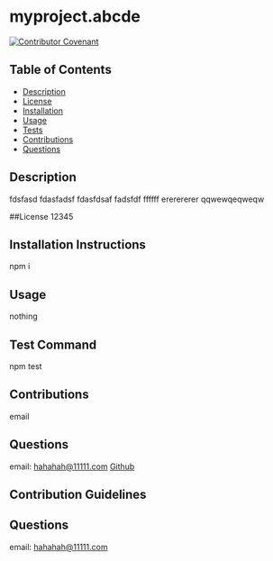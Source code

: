 # **myproject.abcde**

  [![Contributor Covenant](https://img.shields.io/badge/Contributor%20Covenant-v2.0%20adopted-ff69b4.svg)](https://www.contributor-covenant.org/version/2/0/code_of_conduct/)


  ## Table of Contents
  * [Description](#description)
  * [License](#license)
  * [Installation](#installation)
  * [Usage](#usage)
  * [Tests](#tests)
  * [Contributions](#contributions)
  * [Questions](#questions)

  ## Description

  fdsfasd fdasfadsf fdasfdsaf fadsfdf ffffff ererererer    qqwewqeqweqw

  ##License
  12345

  ## Installation Instructions
  npm i

  ## Usage
  nothing

  ## Test Command
  npm test


  ## Contributions

  email

  ## Questions
  email: hahahah@11111.com
  [Github](https://github.com/Namenamename)






  ## Contribution Guidelines



  ## Questions
  email: hahahah@11111.com

